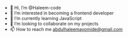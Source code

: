 - 👋 Hi, I’m @Haleem-code
- 👀 I’m interested in becoming a frontend developer
- 🌱 I’m currently learning JavaScript
- 💞️ I’m looking to collaborate on my projects
- 📫 How to reach me abdulhaleemayomide@gmail.com

<!---
Haleem-code/Haleem-code is a ✨ special ✨ repository because its `README.md` (this file) appears on your GitHub profile.
You can click the Preview link to take a look at your changes.
--->
